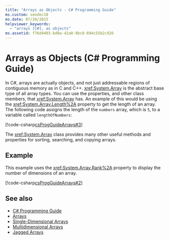 ```yaml
---
title: "Arrays as Objects - C# Programming Guide"
ms.custom: seodec18
ms.date: 07/20/2015
helpviewer_keywords: 
  - "arrays [C#], as objects"
ms.assetid: f76d4403-bd0a-42a0-9bc8-694c55b2c926
---
```

# Arrays as Objects (C# Programming Guide)

In C#, arrays are actually objects, and not just addressable regions of contiguous memory as in C and C++. <xref:System.Array> is the abstract base type of all array types. You can use the properties, and other class members, that <xref:System.Array> has. An example of this would be using the <xref:System.Array.Length%2A> property to get the length of an array. The following code assigns the length of the `numbers` array, which is `5`, to a variable called `lengthOfNumbers`:  
  
 [!code-csharp[csProgGuideArrays#3](~/samples/snippets/csharp/VS_Snippets_VBCSharp/csProgGuideArrays/CS/Arrays.cs#3)]  
  
 The <xref:System.Array> class provides many other useful methods and properties for sorting, searching, and copying arrays.  
  
## Example

 This example uses the <xref:System.Array.Rank%2A> property to display the number of dimensions of an array.  
  
 [!code-csharp[csProgGuideArrays#2](~/samples/snippets/csharp/VS_Snippets_VBCSharp/csProgGuideArrays/CS/Arrays.cs#2)]  
  
## See also

- [C# Programming Guide](../index.md)
- [Arrays](./index.md)
- [Single-Dimensional Arrays](./single-dimensional-arrays.md)
- [Multidimensional Arrays](./multidimensional-arrays.md)
- [Jagged Arrays](./jagged-arrays.md)
